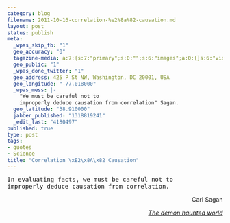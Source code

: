 ```yaml
--- 
category: blog
filename: 2011-10-16-correlation-%e2%8a%82-causation.md
layout: post
status: publish
meta: 
  _wpas_skip_fb: "1"
  geo_accuracy: "0"
  tagazine-media: a:7:{s:7:"primary";s:0:"";s:6:"images";a:0:{}s:6:"videos";a:0:{}s:11:"image_count";s:1:"0";s:6:"author";s:7:"4180497";s:7:"blog_id";s:7:"8438084";s:9:"mod_stamp";s:19:"2011-10-17 02:42:36";}
  geo_public: "1"
  _wpas_done_twitter: "1"
  geo_address: 425 P St NW, Washington, DC 20001, USA
  geo_longitude: "-77.018000"
  _wpas_mess: |-
    "We must be careful not to 
    improperly deduce causation from correlation" Sagan.
  geo_latitude: "38.910000"
  jabber_published: "1318819241"
  _edit_last: "4180497"
published: true
type: post
tags: 
- quotes
- Science
title: "Correlation \xE2\x8A\x82 Causation"
---
```

<pre>In evaluating facts, we must be careful not to 
improperly deduce causation from correlation.</pre>
<p style="text-align:right;">Carl Sagan</p>
<p style="text-align:right;"><a href="http://www.amazon.com/Demon-Haunted-World-Science-Candle-Dark/dp/0345409469"><em>The demon haunted world</em></a></p>
